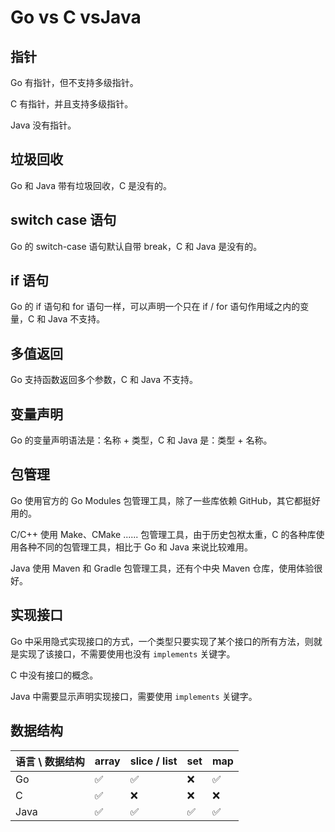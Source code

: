 # Go vs C vsJava

## 指针

Go 有指针，但不支持多级指针。

C 有指针，并且支持多级指针。

Java 没有指针。

## 垃圾回收

Go 和 Java 带有垃圾回收，C 是没有的。

## switch case 语句

Go 的 switch-case 语句默认自带 break，C 和 Java 是没有的。

## if 语句

Go 的 if 语句和 for 语句一样，可以声明一个只在 if / for 语句作用域之内的变量，C 和 Java 不支持。

## 多值返回

Go 支持函数返回多个参数，C 和 Java 不支持。

## 变量声明

Go 的变量声明语法是：名称 + 类型，C 和 Java 是：类型 + 名称。

## 包管理

Go 使用官方的 Go Modules 包管理工具，除了一些库依赖 GitHub，其它都挺好用的。

C/C++ 使用 Make、CMake ...... 包管理工具，由于历史包袱太重，C 的各种库使用各种不同的包管理工具，相比于 Go 和 Java 来说比较难用。

Java 使用 Maven 和 Gradle 包管理工具，还有个中央 Maven 仓库，使用体验很好。

## 实现接口

Go 中采用隐式实现接口的方式，一个类型只要实现了某个接口的所有方法，则就是实现了该接口，不需要使用也没有 `implements` 关键字。

C 中没有接口的概念。

Java 中需要显示声明实现接口，需要使用 `implements` 关键字。

## 数据结构

| 语言 \ 数据结构 | array | slice / list | set | map |
| --------------- | ----- | ------------ | --- | --- |
| Go              | ✅    | ✅           | ❌  | ✅  |
| C               | ✅    | ❌           | ❌  | ❌  |
| Java            | ✅    | ✅           | ✅  | ✅  |
